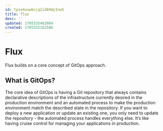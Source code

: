 ```yaml
---
id: tpze4uuw6xjq2id69dy1nw5
title: flux
desc: ''
updated: 1705335483984
created: 1705325162586
---
```


# Flux
Flux builds on a core concept of GitOps approach. 

## What is GitOps?
The core idea of GitOps is having a Git repository that always contains declarative descriptions of the infrastructure currently desired in the production environment and an automated process to make the production environment match the described state in the repository. If you want to deploy a new application or update an existing one, you only need to update the repository - the automated process handles everything else. It’s like having cruise control for managing your applications in production.

